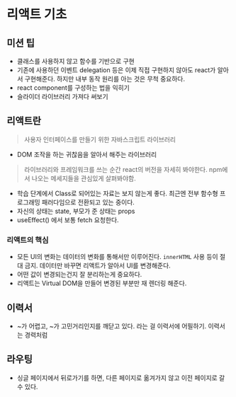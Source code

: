 # 리액트 기초

## 미션 팁

- 클래스를 사용하지 않고 함수를 기반으로 구현
- 기존에 사용하던 이벤트 delegation 등은 이제 직접 구현하지 않아도 react가 알아서 구현해준다. 하지만 내부 동작 원리를 아는 것은 무척 중요하다.
- react component를 구성하는 법을 익히기
- 슬라이더 라이브러리 가져다 써보기

## 리액트란

> 사용자 인터페이스를 만들기 위한 자바스크립트 라이브러리

- DOM 조작을 하는 귀찮음을 알아서 해주는 라이브러리

> 라이브러리와 프레임워크를 쓰는 순간 react의 버전을 자세히 봐야한다. npm에서 나오는 메세지들을 관심있게 살펴봐야함.

- 학습 단계에서 Class로 되어있는 자료는 보지 않는게 좋다. 최근엔 전부 함수형 프로그래밍 패러다임으로 전환되고 있는 중이다.
- 자신의 상태는 state, 부모가 준 상태는 props
- useEffect() 에서 보통 fetch 요청한다.

### 리액트의 핵심

- 모든 UI의 변화는 데이터의 변화를 통해서만 이루어진다. `innerHTML` 사용 등이 절대 금지. 데이터만 바꾸면 리액트가 알아서 UI를 변경해준다.
- 어떤 값이 변경되는건지 잘 분리하는게 중요하다.
- 리액트는 Virtual DOM을 만들어 변경된 부분만 재 렌더링 해준다.

## 이력서

- ~가 어렵고, ~가 고민거리인지를 깨닫고 있다. 라는 걸 이력서에 어필하기. 이력서는 경력처럼

## 라우팅

- 싱글 페이지에서 뒤로가기를 하면, 다른 페이지로 옮겨가지 않고 이전 페이지로 갈 수 있다.
